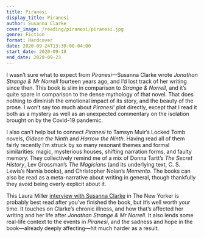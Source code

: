 ```yaml
---
title: Piranesi
display_title: Piranesi
author: Susanna Clarke
cover_image: /reading/piranesi/piranesi.jpg
genre: Fiction
format: Hardcover
date: 2020-09-24T13:30:00-04:00
start_date: 2020-09-18
end_date: 2020-09-23
---
```


I wasn’t sure what to expect from *Piranesi*—Susanna Clarke wrote *Jonathan Strange & Mr Norrell* fourteen years ago, and I’d lost track of her writing since then. This book is slim in comparison to *Strange & Norrell*, and it’s quite spare in comparison to the dense mythology of that novel. That does nothing to diminish the emotional impact of its story, and the beauty of the prose. I won’t say too much about *Piranesi*’ plot directly, except that I read it both as a mystery as well as an unexpected commentary on the isolation brought on by the Covid-19 pandemic.

I also can’t help but to connect *Piranesi* to Tamsyn Muir’s Locked Tomb novels, *Gideon the Ninth* and *Harrow the Ninth*. Having read all of them fairly recently I’m struck by so many resonant themes and formal similarities: magic, mysterious houses, shifting narration forms, and faulty memory. They collectively remind me of a mix of Donna Tartt’s *The Secret History*, Lev Grossman’s *The Magicians* (and its underlying text, C. S. Lewis’s Narnia books), and Christopher Nolan’s *Memento*. The books can also be read as a meta-narrative about writing in general, though thankfully they avoid being overly explicit about it.

This Laura Miller [interview with Susanna Clarke](https://www.newyorker.com/magazine/2020/09/14/susanna-clarkes-fantasy-world-of-interiors) in The New Yorker is probably best read after you’ve finished the book, but it’s well worth your time. It touches on Clarke’s chronic illness, and how that’s affected her writing and her life after *Jonathan Strange & Mr Norrell*. It also lends some real-life context to the events in *Piranesi*, and the sadness and hope in the book—already deeply affecting—hit much harder as a result.